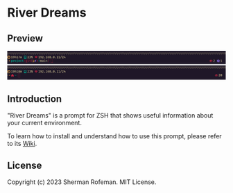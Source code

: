 # River Dreams


## Preview

![](preview/preview_0.png)
![](preview/preview_1.png)


## Introduction

"River Dreams" is a prompt for ZSH that shows useful information about
your current environment.

To learn how to install and understand how to use this prompt, please refer
to its [Wiki](https://github.com/skippyr/river_dreams/wiki).

## License

Copyright (c) 2023 Sherman Rofeman. MIT License.
